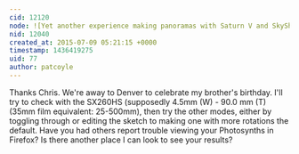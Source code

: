 ```yaml
---
cid: 12120
node: ![Yet another experience making panoramas with Saturn V and SkyShield beta](../notes/patcoyle/07-08-2015/yet-another-experience-making-panoramas-with-saturn-v-and-skyshield-beta)
nid: 12040
created_at: 2015-07-09 05:21:15 +0000
timestamp: 1436419275
uid: 77
author: patcoyle
---
```


Thanks Chris. We're away to Denver to celebrate my brother's birthday. I'll try to check with the SX260HS (supposedly 4.5mm (W) - 90.0 mm (T) (35mm film equivalent: 25-500mm), then try the other modes, either by toggling through or editing the sketch to making one with more rotations the default. Have you had others report trouble viewing your Photosynths in Firefox? Is there another place I can look to see your results?